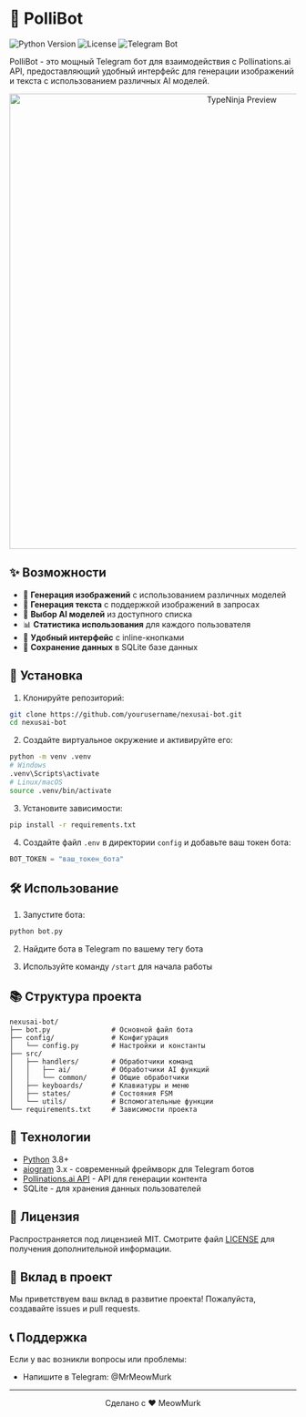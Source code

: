 # 🤖 PolliBot

![Python Version](https://img.shields.io/badge/python-3.13-blue.svg)
![License](https://img.shields.io/badge/license-MIT-green.svg)
![Telegram Bot](https://img.shields.io/badge/telegram-bot-blue.svg)

PolliBot - это мощный Telegram бот для взаимодействия с Pollinations.ai API, предоставляющий удобный интерфейс для генерации изображений и текста с использованием различных AI моделей.

<div align="center">
  <img src="preview.gif" alt="TypeNinja Preview" width="800"/>
</div>

## ✨ Возможности

- 🎨 **Генерация изображений** с использованием различных моделей
- 📝 **Генерация текста** с поддержкой изображений в запросах
- 🔄 **Выбор AI моделей** из доступного списка
- 📊 **Статистика использования** для каждого пользователя
- 🎯 **Удобный интерфейс** с inline-кнопками
- 💾 **Сохранение данных** в SQLite базе данных

## 🚀 Установка

1. Клонируйте репозиторий:
```bash
git clone https://github.com/yourusername/nexusai-bot.git
cd nexusai-bot
```

2. Создайте виртуальное окружение и активируйте его:
```bash
python -m venv .venv
# Windows
.venv\Scripts\activate
# Linux/macOS
source .venv/bin/activate
```

3. Установите зависимости:
```bash
pip install -r requirements.txt
```

4. Создайте файл `.env` в директории `config` и добавьте ваш токен бота:
```python
BOT_TOKEN = "ваш_токен_бота"
```

## 🛠 Использование

1. Запустите бота:
```bash
python bot.py
```

2. Найдите бота в Telegram по вашему тегу бота

3. Используйте команду `/start` для начала работы

## 📚 Структура проекта

```
nexusai-bot/
├── bot.py               # Основной файл бота
├── config/              # Конфигурация
│   └── config.py        # Настройки и константы
├── src/
│   ├── handlers/        # Обработчики команд
│   │   ├── ai/          # Обработчики AI функций
│   │   └── common/      # Общие обработчики
│   ├── keyboards/       # Клавиатуры и меню
│   ├── states/          # Состояния FSM
│   └── utils/           # Вспомогательные функции
└── requirements.txt     # Зависимости проекта
```

## 🔧 Технологии

- [Python](https://www.python.org/) 3.8+
- [aiogram](https://docs.aiogram.dev/) 3.x - современный фреймворк для Telegram ботов
- [Pollinations.ai API](https://pollinations.ai/) - API для генерации контента
- SQLite - для хранения данных пользователей

## 📝 Лицензия

Распространяется под лицензией MIT. Смотрите файл [LICENSE](LICENSE) для получения дополнительной информации.

## 🤝 Вклад в проект

Мы приветствуем ваш вклад в развитие проекта! Пожалуйста, создавайте issues и pull requests. 

## 📞 Поддержка

Если у вас возникли вопросы или проблемы:
- Напишите в Telegram: @MrMeowMurk

---

<div align="center">
Сделано с ❤️ MeowMurk
</div>
